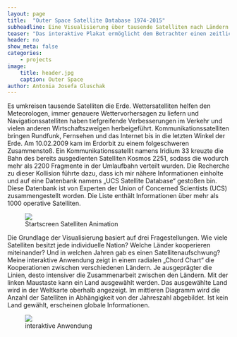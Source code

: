```yaml
---
layout: page
title:  "Outer Space Satellite Database 1974-2015"
subheadline: Eine Visualisierung über tausende Satelliten nach Ländern.
teaser: "Das interaktive Plakat ermöglicht dem Betrachter einen zeitlichen Überblick der Satellitenanzahl, Art des Satelliten und Besitzer- und Auftraggeberland. "
header: no
show_meta: false
categories:
    - projects
image:
    title: header.jpg
    caption: Outer Space
author: Antonia Josefa Gluschak
---
```


Es umkreisen tausende Satelliten die Erde. Wettersatelliten helfen den Meteorologen, immer genauere Wettervorhersagen zu liefern und Navigationssatelliten haben tiefgreifende Verbesserungen im Verkehr und vielen anderen Wirtschaftszweigen herbeigeführt. Kommunikationssatelliten bringen Rundfunk, Fernsehen und das Internet bis in die letzten Winkel der Erde. Am 10.02.2009 kam im Erdorbit zu einem folgeschweren Zusammenstoß. Ein Kommunikationssatellit namens Iridium 33 kreuzte die Bahn des bereits ausgedienten Satelliten Kosmos 2251, sodass die wodurch mehr als 2200 Fragmente in der Umlaufbahn verteilt wurden. Die Recherche zu dieser Kollision führte dazu, dass ich mir nähere Informationen einholte und auf eine Datenbank namens „UCS Satellite Database“ gestoßen bin. Diese Datenbank ist von Experten der Union of Concerned Scientists (UCS) zusammengestellt worden. Die Liste enthält Informationen über mehr als 1000 operative Satelliten.

<figure>
  <img src="{{ site.urlimg }}/startscreen.jpg" />
  <figcaption >                       Startscreen Satelliten Animation</figcaption>
</figure>

Die Grundlage der Visualisierung basiert auf drei Fragestellungen. Wie viele Satelliten besitzt jede individuelle Nation? Welche Länder kooperieren miteinander? Und in welchen Jahren gab es einen Satellitenaufschwung? Meine interaktive Anwendung zeigt in einem radialen „Chord Chart“ die Kooperationen zwischen verschiedenen Ländern. Je ausgeprägter die Linien, desto intensiver die Zusammenarbeit zwischen den Ländern. Mit der linken Maustaste kann ein Land ausgewählt werden. Das aus­gewählte Land wird in der Weltkarte oberhalb angezeigt. Im mittleren Diagramm wird die Anzahl der Satelliten in Abhängigkeit von der Jahreszahl abgebildet. Ist kein Land gewählt, erscheinen globale Informationen.



<figure>
  <img src="{{ site.urlimg }}/interaktiv.jpg" />
  <figcaption >                      interaktive Anwendung</figcaption>
</figure>

